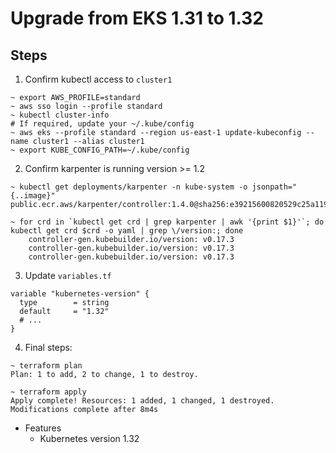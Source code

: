 # Upgrade from EKS 1.31 to 1.32

## Steps

1. Confirm kubectl access to `cluster1`

```shell
~ export AWS_PROFILE=standard
~ aws sso login --profile standard
~ kubectl cluster-info
# If required, update your ~/.kube/config
~ aws eks --profile standard --region us-east-1 update-kubeconfig --name cluster1 --alias cluster1
~ export KUBE_CONFIG_PATH=~/.kube/config
```

2. Confirm karpenter is running version >= 1.2

```shell
~ kubectl get deployments/karpenter -n kube-system -o jsonpath="{..image}"
public.ecr.aws/karpenter/controller:1.4.0@sha256:e39215600820529c25a119b95f7431dcc103834766426b2beb48f87fa87555bb%

~ for crd in `kubectl get crd | grep karpenter | awk '{print $1}'`; do kubectl get crd $crd -o yaml | grep \/version:; done
    controller-gen.kubebuilder.io/version: v0.17.3
    controller-gen.kubebuilder.io/version: v0.17.3
    controller-gen.kubebuilder.io/version: v0.17.3
```

3. Update `variables.tf`

```hcl
variable "kubernetes-version" {
  type        = string
  default     = "1.32"
  # ...
}
```

4. Final steps:

```shell
~ terraform plan
Plan: 1 to add, 2 to change, 1 to destroy.

~ terraform apply
Apply complete! Resources: 1 added, 1 changed, 1 destroyed.
Modifications complete after 8m4s
```

- Features
  - Kubernetes version 1.32
